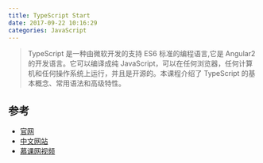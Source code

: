 ```yaml
---
title: TypeScript Start
date: 2017-09-22 10:16:29
categories: JavaScript
---
```


>TypeScript 是一种由微软开发的支持 ES6 标准的编程语言,它是 Angular2 的开发语言。它可以编译成纯 JavaScript，可以在任何浏览器，任何计算机和任何操作系统上运行，并且是开源的。本课程介绍了 TypeScript 的基本概念、常用语法和高级特性。



## 参考
- [官网](http://www.typescriptlang.org/)
- [中文网站](https://www.tslang.cn/)
- [慕课网视频](http://www.imooc.com/learn/763)
